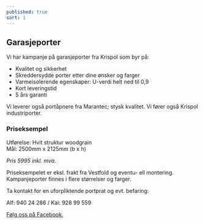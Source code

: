```yaml
---
published: true
sort: 1
---
```


## Garasjeporter

Vi har kampanje på garasjeporter fra Krispol som byr på:

- Kvalitet og sikkerhet
- Skreddersydde porter etter dine ønsker og farger
- Varmeisolerende egenskaper: U-verdi helt ned til 0,9
- Kort leveringstid
- 5 års garanti

Vi leverer også portåpnere fra Marantec; stysk kvalitet. Vi fører også Krispol industriporter.

### Priseksempel

Utførelse: Hvit struktur woodgrain<br>
Mål: 2500mm x 2125mm (b x h)

*Pris 5995 inkl. mva.*

Priseksempelet er eksl. frakt fra Vestfold og eventu-
ell montering. Kampanjeporter finnes i flere størrelser og farger.

Ta kontakt for en uforpliktende portprat og evt. befaring:

Alf: 940 24 286 / Kai: 928 99 559

[Følg oss på Facebook.](https://www.facebook.com/heisogsann.no/ "Følg oss på Facebook")
